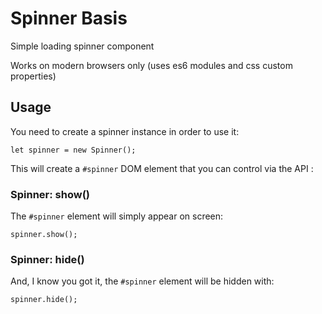 # Spinner Basis

Simple loading spinner component

Works on modern browsers only (uses es6 modules and css custom properties)

## Usage

You need to create a spinner instance in order to use it:

`let spinner = new Spinner();`

This will create a `#spinner` DOM element that you can control via the API :

### Spinner: show()

The `#spinner` element will simply appear on screen:

`spinner.show();`

### Spinner: hide()

And, I know you got it, the `#spinner` element will be hidden with:

`spinner.hide();`
